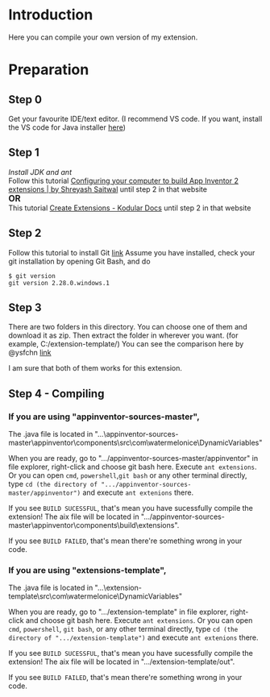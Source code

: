# Introduction
Here you can compile your own version of my extension.

# Preparation

## Step 0
Get your favourite IDE/text editor. (I recommend VS code. If you want, install the VS code for Java installer [here](https://code.visualstudio.com/docs/languages/java))

## Step 1
<i>Install JDK and ant</i><br>
Follow this tutorial [Configuring your computer to build App Inventor 2 extensions | by Shreyash Saitwal](https://medium.com/@saitwalshreyash19/writing-extensions-for-app-inventor-2-and-kodular-7d20092bff16) until step 2 in that website<br>
<big><b>OR</b></big><br>
This tutorial [Create Extensions - Kodular Docs](https://docs.kodular.io/guides/extensions/create-extensions/) until step 2 in that website

## Step 2
Follow this tutorial to install Git [link](https://www.atlassian.com/git/tutorials/install-git)
Assume you have installed, check your git installation by opening Git Bash, and do
```
$ git version
git version 2.28.0.windows.1
```

## Step 3
There are two folders in this directory. You can choose one of them and download it as zip. Then extract the folder in wherever you want. (for example, C:/extension-template/)
You can see the comparison here by @ysfchn [link](https://community.appinventor.mit.edu/t/extension-template-repository/4452/39)

I am sure that both of them works for this extension.

## Step 4 - Compiling

### <b>If you are using "appinventor-sources-master",</b>

The .java file is located in "...\appinventor-sources-master\appinventor\components\src\com\watermelonice\DynamicVariables"

When you are ready, go to ".../appinventor-sources-master/appinventor" in file explorer, right-click and choose git bash here. Execute `ant extensions`.
Or you can open `cmd`, `powershell`,`git bash` or any other terminal directly, type `cd (the directory of ".../appinventor-sources-master/appinventor")` and execute `ant extenions` there.

If you see `BUILD SUCESSFUL`, that's mean you have sucessfully compile the extension! The aix file will be located in ".../appinventor-sources-master\appinventor\components\build\extensions".

If you see `BUILD FAILED`, that's mean there're something wrong in your code.


### <b>If you are using "extensions-template",</b>

The .java file is located in "...\extension-template\src\com\watermelonice\DynamicVariables"

When you are ready, go to ".../extension-template" in file explorer, right-click and choose git bash here. Execute `ant extensions`.
Or you can open `cmd`, `powershell`, `git bash`, or any other terminal directly, type `cd (the directory of ".../extension-template")` and execute `ant extenions` there.

If you see `BUILD SUCESSFUL`, that's mean you have sucessfully compile the extension! The aix file will be located in ".../extension-template/out".

If you see `BUILD FAILED`, that's mean there're something wrong in your code.
